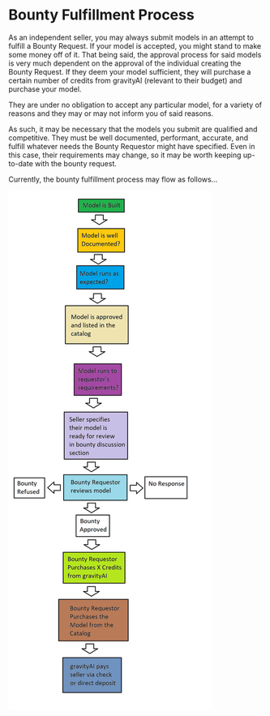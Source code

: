 # Bounty Fulfillment  Process

As an independent seller, you may always submit models in an attempt to fulfill a Bounty Request.  If your model is accepted, you might stand to make some money off of it.  That being said, the approval process for said models is very much dependent on the approval of the individual creating the Bounty Request.  If they deem your model sufficient, they will purchase a certain number of credits from gravityAI (relevant to their budget) and purchase your model.  

They are under no obligation to accept any particular model, for a variety of reasons and they may or may not inform you of said reasons.  

As such, it may be necessary that the models you submit are qualified and competitive.  They must be well documented, performant, accurate, and fulfill whatever needs the Bounty Requestor might have specified. Even in this case, their requirements may change, so it may be worth keeping up-to-date with the bounty request.  

Currently, the bounty fulfillment process may flow as follows…

![Bounty Fulfillment Process](./img/Bounty_Fulfillment_Process.png)
